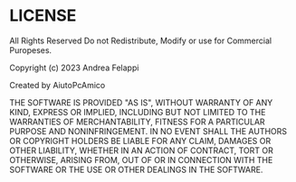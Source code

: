# LICENSE

All Rights Reserved Do not Redistribute, Modify or use for Commercial Puropeses.

Copyright (c) 2023 Andrea Felappi

Created by AiutoPcAmico

THE SOFTWARE IS PROVIDED "AS IS", WITHOUT WARRANTY OF ANY KIND, EXPRESS OR IMPLIED, INCLUDING BUT NOT LIMITED TO THE WARRANTIES OF MERCHANTABILITY, FITNESS FOR A PARTICULAR PURPOSE AND NONINFRINGEMENT. IN NO EVENT SHALL THE AUTHORS OR COPYRIGHT HOLDERS BE LIABLE FOR ANY CLAIM, DAMAGES OR OTHER LIABILITY, WHETHER IN AN ACTION OF CONTRACT, TORT OR OTHERWISE, ARISING FROM, OUT OF OR IN CONNECTION WITH THE SOFTWARE OR THE USE OR OTHER DEALINGS IN THE SOFTWARE.
